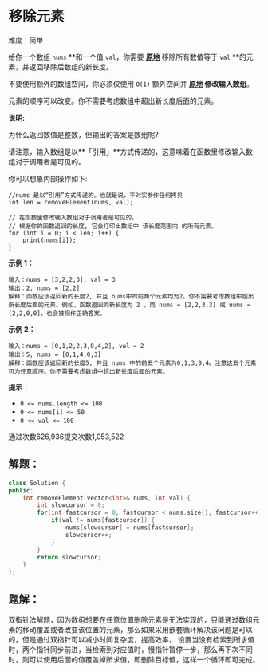 # 移除元素

难度：简单

给你一个数组 `nums` **和一个值 `val`，你需要 **[原地](https://baike.baidu.com/item/%E5%8E%9F%E5%9C%B0%E7%AE%97%E6%B3%95)** 移除所有数值等于 `val` **的元素，并返回移除后数组的新长度。

不要使用额外的数组空间，你必须仅使用 `O(1)` 额外空间并 **[原地](https://baike.baidu.com/item/%E5%8E%9F%E5%9C%B0%E7%AE%97%E6%B3%95) 修改输入数组**。

元素的顺序可以改变。你不需要考虑数组中超出新长度后面的元素。

**说明:**

为什么返回数值是整数，但输出的答案是数组呢?

请注意，输入数组是以**「引用」**方式传递的，这意味着在函数里修改输入数组对于调用者是可见的。

你可以想象内部操作如下:

```
//nums 是以“引用”方式传递的。也就是说，不对实参作任何拷贝
int len = removeElement(nums, val);

// 在函数里修改输入数组对于调用者是可见的。
// 根据你的函数返回的长度, 它会打印出数组中 该长度范围内 的所有元素。
for (int i = 0; i < len; i++) {
    print(nums[i]);
}

```

**示例 1：**

```
输入：nums = [3,2,2,3], val = 3
输出：2, nums = [2,2]
解释：函数应该返回新的长度2, 并且 nums中的前两个元素均为2。你不需要考虑数组中超出新长度后面的元素。例如，函数返回的新长度为 2 ，而 nums = [2,2,3,3] 或 nums = [2,2,0,0]，也会被视作正确答案。

```

**示例 2：**

```
输入：nums = [0,1,2,2,3,0,4,2], val = 2
输出：5, nums = [0,1,4,0,3]
解释：函数应该返回新的长度5, 并且 nums 中的前五个元素为0,1,3,0,4。注意这五个元素可为任意顺序。你不需要考虑数组中超出新长度后面的元素。

```

**提示：**

- `0 <= nums.length <= 100`
- `0 <= nums[i] <= 50`
- `0 <= val <= 100`

通过次数626,936提交次数1,053,522

## 解题：

```cpp
class Solution {
public:
    int removeElement(vector<int>& nums, int val) {
        int slowcursor = 0;
        for(int fastcursor = 0; fastcursor < nums.size(); fastcursor++){
            if(val != nums[fastcursor]) {
                nums[slowcursor] = nums[fastcursor];
                slowcursor++;
            }
        }
        return slowcursor;
    }
};
```

## 题解：

双指针法解题，因为数组想要在任意位置删除元素是无法实现的，只能通过数组元素的移动覆盖或者改变该位置的元素，那么如果采用嵌套循环解决该问题是可以的，但是通过双指针可以减小时间复杂度，提高效率， 设置当没有检索到所求值时，两个指针同步前进，当检索到对应值时，慢指针暂停一步，那么再下次不同时，则可以使用后面的值覆盖掉所求值，即删除目标值，这样一个循环即可完成。